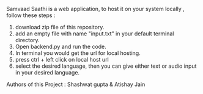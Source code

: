 Samvaad Saathi is a web application, to host it on your system locally , follow these steps :
1. download zip file of this repository.
2. add an empty file with name "input.txt" in your default terminal directory.
3. Open backend.py and run the code.
4. In terminal you would get the url for local hosting.
5. press ctrl + left click on local host url
6. select the desired language, then you can give either text or audio input in your desired language.

Authors of this Project : Shashwat gupta & Atishay Jain
